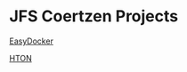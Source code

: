 # JFS Coertzen Projects

[EasyDocker](https://github.com/jfscoertzen/EasyDocker)

[HTON](https://github.com/jfscoertzen/HTON)
